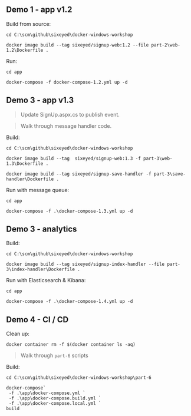 ## Demo 1 - app v1.2

Build from source:

```
cd C:\scm\github\sixeyed\docker-windows-workshop

docker image build --tag sixeyed/signup-web:1.2 --file part-2\web-1.2\Dockerfile .
```

Run:

```
cd app

docker-compose -f docker-compose-1.2.yml up -d 
```


## Demo 3 - app v1.3

> Update SignUp.aspx.cs to publish event. 

> Walk through message handler code.

Build:

```
cd C:\scm\github\sixeyed\docker-windows-workshop

docker image build --tag  sixeyed/signup-web:1.3 -f part-3\web-1.3\Dockerfile .

docker image build --tag sixeyed/signup-save-handler -f part-3\save-handler\Dockerfile .
```

Run with message queue:

```
cd app

docker-compose -f .\docker-compose-1.3.yml up -d
```

## Demo 3 - analytics

Build:

```
cd C:\scm\github\sixeyed\docker-windows-workshop

docker image build --tag sixeyed/signup-index-handler --file part-3\index-handler\Dockerfile .
```

Run with Elasticsearch & Kibana:

```
cd app

docker-compose -f .\docker-compose-1.4.yml up -d
```


## Demo 4 - CI / CD

Clean up:

```
docker container rm -f $(docker container ls -aq)
```

> Walk through `part-6` scripts

Build:

```
cd C:\scm\github\sixeyed\docker-windows-workshop\part-6

docker-compose`
 -f .\app\docker-compose.yml `
 -f .\app\docker-compose.build.yml `
 -f .\app\docker-compose.local.yml `
build
```